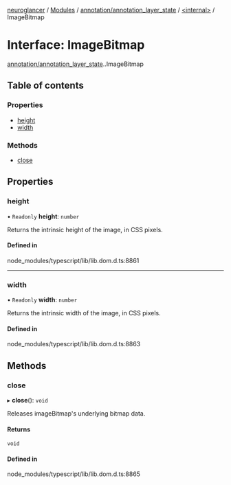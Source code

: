 [neuroglancer](../README.md) / [Modules](../modules.md) / [annotation/annotation\_layer\_state](../modules/annotation_annotation_layer_state.md) / [<internal\>](../modules/annotation_annotation_layer_state._internal_.md) / ImageBitmap

# Interface: ImageBitmap

[annotation/annotation_layer_state](../modules/annotation_annotation_layer_state.md).[<internal>](../modules/annotation_annotation_layer_state._internal_.md).ImageBitmap

## Table of contents

### Properties

- [height](annotation_annotation_layer_state._internal_.ImageBitmap.md#height)
- [width](annotation_annotation_layer_state._internal_.ImageBitmap.md#width)

### Methods

- [close](annotation_annotation_layer_state._internal_.ImageBitmap.md#close)

## Properties

### height

• `Readonly` **height**: `number`

Returns the intrinsic height of the image, in CSS pixels.

#### Defined in

node_modules/typescript/lib/lib.dom.d.ts:8861

___

### width

• `Readonly` **width**: `number`

Returns the intrinsic width of the image, in CSS pixels.

#### Defined in

node_modules/typescript/lib/lib.dom.d.ts:8863

## Methods

### close

▸ **close**(): `void`

Releases imageBitmap's underlying bitmap data.

#### Returns

`void`

#### Defined in

node_modules/typescript/lib/lib.dom.d.ts:8865
